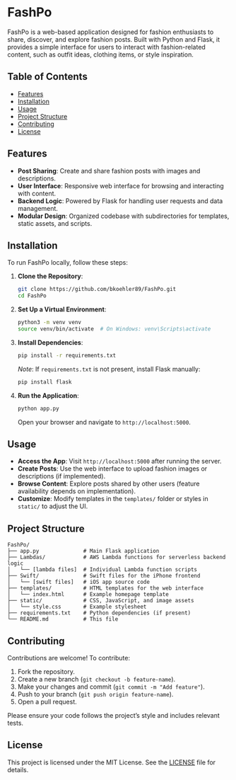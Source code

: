 # FashPo

FashPo is a web-based application designed for fashion enthusiasts to share, discover, and explore fashion posts. Built with Python and Flask, it provides a simple interface for users to interact with fashion-related content, such as outfit ideas, clothing items, or style inspiration.

## Table of Contents
- [Features](#features)
- [Installation](#installation)
- [Usage](#usage)
- [Project Structure](#project-structure)
- [Contributing](#contributing)
- [License](#license)

## Features
- **Post Sharing**: Create and share fashion posts with images and descriptions.
- **User Interface**: Responsive web interface for browsing and interacting with content.
- **Backend Logic**: Powered by Flask for handling user requests and data management.
- **Modular Design**: Organized codebase with subdirectories for templates, static assets, and scripts.

## Installation
To run FashPo locally, follow these steps:

1. **Clone the Repository**:
   ```bash
   git clone https://github.com/bkoehler89/FashPo.git
   cd FashPo
   ```

2. **Set Up a Virtual Environment**:
   ```bash
   python3 -m venv venv
   source venv/bin/activate  # On Windows: venv\Scripts\activate
   ```

3. **Install Dependencies**:
   ```bash
   pip install -r requirements.txt
   ```
   *Note*: If `requirements.txt` is not present, install Flask manually:
   ```bash
   pip install flask
   ```

4. **Run the Application**:
   ```bash
   python app.py
   ```
   Open your browser and navigate to `http://localhost:5000`.

## Usage
- **Access the App**: Visit `http://localhost:5000` after running the server.
- **Create Posts**: Use the web interface to upload fashion images or descriptions (if implemented).
- **Browse Content**: Explore posts shared by other users (feature availability depends on implementation).
- **Customize**: Modify templates in the `templates/` folder or styles in `static/` to adjust the UI.

## Project Structure
```
FashPo/
├── app.py              # Main Flask application
├── Lambdas/            # AWS Lambda functions for serverless backend logic
│   └── [lambda files]  # Individual Lambda function scripts
├── Swift/              # Swift files for the iPhone frontend
│   └── [swift files]   # iOS app source code
├── templates/          # HTML templates for the web interface
│   └── index.html      # Example homepage template
├── static/             # CSS, JavaScript, and image assets
│   └── style.css       # Example stylesheet
├── requirements.txt    # Python dependencies (if present)
└── README.md           # This file
```

## Contributing
Contributions are welcome! To contribute:
1. Fork the repository.
2. Create a new branch (`git checkout -b feature-name`).
3. Make your changes and commit (`git commit -m "Add feature"`).
4. Push to your branch (`git push origin feature-name`).
5. Open a pull request.

Please ensure your code follows the project’s style and includes relevant tests.

## License
This project is licensed under the MIT License. See the [LICENSE](LICENSE) file for details.